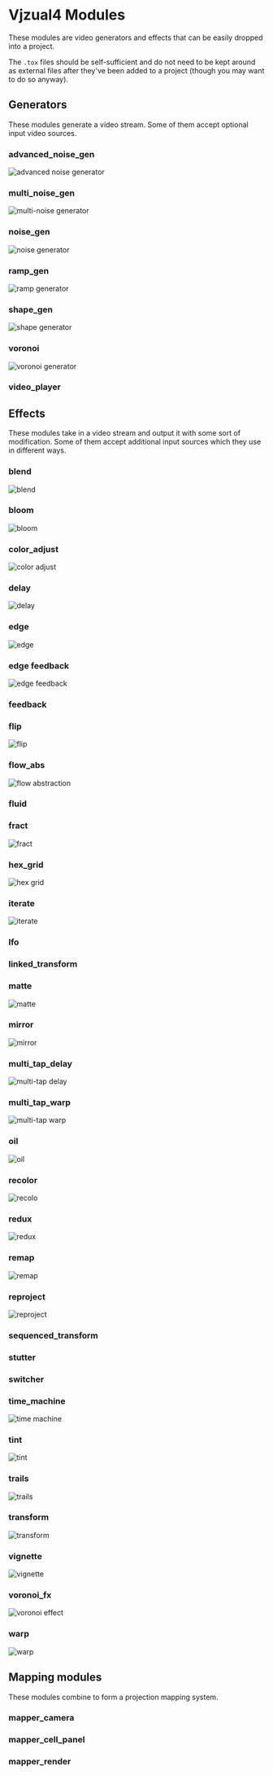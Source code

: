 # Vjzual4 Modules

These modules are video generators and effects that can be easily dropped into a project.

The `.tox` files should be self-sufficient and do not need to be kept around as external files after they've been added
to a project (though you may want to do so anyway).


## Generators

These modules generate a video stream. Some of them accept optional input video sources.

### advanced_noise_gen

![advanced noise generator](advanced_noise_gen_module-thumb.png)

### multi_noise_gen

![multi-noise generator](multi_noise_gen_module-thumb.png)

### noise_gen

![noise generator](noise_gen_module-thumb.png)

### ramp_gen

![ramp generator](ramp_gen_module-thumb.png)

### shape_gen

![shape generator](shape_gen_module-thumb.png)

### voronoi

![voronoi generator](voronoi_module-thumb.png)

### video_player

## Effects

These modules take in a video stream and output it with some sort of modification. Some of them accept additional input
sources which they use in different ways.

### blend

![blend](blend_module-thumb.png)

### bloom

![bloom](bloom_module-thumb.png)

### color_adjust

![color adjust](color_adjust_module-thumb.png)

### delay

![delay](delay_module-thumb.png)

### edge

![edge](edge_module-thumb.png)

### edge feedback

![edge feedback](edge_feedback_module-thumb.png)

### feedback

### flip

![flip](flip_module-thumb.png)

### flow_abs

![flow abstraction](flow_abs_module-thumb.png)

### fluid

### fract

![fract](fract_module-thumb.png)

### hex_grid

![hex grid](hex_grid_module-thumb.png)

### iterate

![iterate](iterate_module-thumb.png)

### lfo

### linked_transform

### matte

![matte](matte_module-thumb.png)

### mirror

![mirror](mirror_module-thumb.png)

### multi_tap_delay

![multi-tap delay](multi_tap_delay_module-thumb.png)

### multi_tap_warp

![multi-tap warp](multi_tap_warp_module-thumb.png)

### oil

![oil](oil_module-thumb.png)

### recolor

![recolo](recolor_module-thumb.png)

### redux

![redux](redux_module-thumb.png)

### remap

![remap](remap_module-thumb.png)

### reproject

![reproject](reproject_module-thumb.png)

### sequenced_transform

### stutter

### switcher

### time_machine

![time machine](time_machine_module-thumb.png)

### tint

![tint](tint_module-thumb.png)

### trails

![trails](trails_module-thumb.png)

### transform

![transform](transform_module-thumb.png)

### vignette

![vignette](vignette_module-thumb.png)

### voronoi_fx

![voronoi effect](voronoi_fx_module-thumb.png)

### warp

![warp](warp_module-thumb.png)


## Mapping modules

These modules combine to form a projection mapping system.

### mapper_camera

### mapper_cell_panel

### mapper_render

